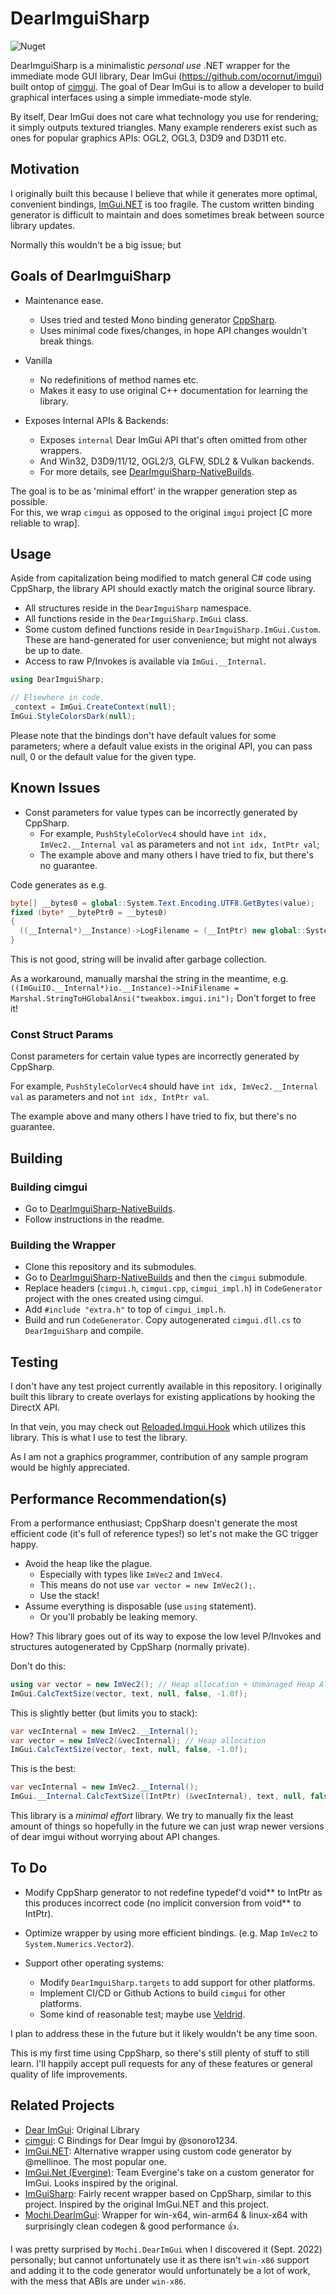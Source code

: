 # DearImguiSharp

![Nuget](https://img.shields.io/nuget/v/DearImguiSharp)

DearImguiSharp is a minimalistic *personal use* .NET wrapper for the immediate mode GUI library, Dear ImGui (https://github.com/ocornut/imgui) built ontop of [cimgui](https://github.com/Extrawurst/cimgui). The goal of Dear ImGui is to allow a developer to build graphical interfaces using a simple immediate-mode style. 

By itself, Dear ImGui does not care what technology you use for rendering; it simply outputs textured triangles. Many example renderers exist such as ones for popular graphics APIs: OGL2, OGL3, D3D9 and D3D11 etc.

## Motivation

I originally built this because I believe that while it generates more optimal, convenient bindings, [ImGui.NET](https://github.com/mellinoe/ImGui.NET) is too fragile. The custom written binding generator is difficult to maintain and does sometimes break between source library updates.  

Normally this wouldn't be a big issue; but 

## Goals of DearImguiSharp

- Maintenance ease.  
	- Uses tried and tested Mono binding generator [CppSharp](https://github.com/mono/CppSharp).  
	- Uses minimal code fixes/changes, in hope API changes wouldn't break things.  

- Vanilla  
	- No redefinitions of method names etc.  
	- Makes it easy to use original C++ documentation for learning the library.  

- Exposes Internal APIs & Backends:  
  - Exposes `internal` Dear ImGui API that's often omitted from other wrappers.  
  - And Win32, D3D9/11/12, OGL2/3, GLFW, SDL2 & Vulkan backends.  
  - For more details, see [DearImguiSharp-NativeBuilds](https://github.com/Sewer56/DearImguiSharp-NativeBuilds).  

The goal is to be as 'minimal effort' in the wrapper generation step as possible.  
For this, we wrap `cimgui` as opposed to the original `imgui` project [C more reliable to wrap].

## Usage

Aside from capitalization being modified to match general C# code using CppSharp, the library API should exactly match the original source library.

- All structures reside in the `DearImguiSharp` namespace.  
- All functions reside in the `DearImguiSharp.ImGui` class.  
- Some custom defined functions reside in `DearImguiSharp.ImGui.Custom`. These are hand-generated for user convenience; but might not always be up to date.  
- Access to raw P/Invokes is available via `ImGui.__Internal`.  

```csharp
using DearImguiSharp;

// Elsewhere in code.
_context = ImGui.CreateContext(null);
ImGui.StyleColorsDark(null);
```

Please note that the bindings don't have default values for some parameters; where a default value exists in the original API, you can pass null, 0 or the default value for the given type.

## Known Issues

- Const parameters for value types can be incorrectly generated by CppSharp.
  - For example, `PushStyleColorVec4` should have `int idx, ImVec2.__Internal val` as parameters and not `int idx, IntPtr val`;
  - The example above and many others I have tried to fix, but there's no guarantee.

Code generates as e.g.
```csharp
byte[] __bytes0 = global::System.Text.Encoding.UTF8.GetBytes(value);
fixed (byte* __bytePtr0 = __bytes0)
{
  ((__Internal*)__Instance)->LogFilename = (__IntPtr) new global::System.IntPtr(__bytePtr0);
}
```

This is not good, string will be invalid after garbage collection.  

As a workaround, manually marshal the string in the meantime, e.g. `((ImGuiIO.__Internal*)io.__Instance)->IniFilename = Marshal.StringToHGlobalAnsi("tweakbox.imgui.ini");` Don't forget to free it!  

### Const Struct Params
Const parameters for certain value types are incorrectly generated by CppSharp.  

For example, `PushStyleColorVec4` should have `int idx, ImVec2.__Internal val` as parameters and not `int idx, IntPtr val`.  

The example above and many others I have tried to fix, but there's no guarantee.  

## Building

### Building cimgui

- Go to [DearImguiSharp-NativeBuilds](https://github.com/Sewer56/DearImguiSharp-NativeBuilds).  
- Follow instructions in the readme.  

### Building the Wrapper

- Clone this repository and its submodules.  
- Go to [DearImguiSharp-NativeBuilds](https://github.com/Sewer56/DearImguiSharp-NativeBuilds) and then the `cimgui` submodule.  
- Replace headers (`cimgui.h`, `cimgui.cpp`, `cimgui_impl.h`) in `CodeGenerator` project with the ones created using cimgui.  
- Add `#include "extra.h"` to top of `cimgui_impl.h`.  
- Build and run `CodeGenerator`. Copy autogenerated `cimgui.dll.cs` to `DearImguiSharp` and compile.  

## Testing

I don't have any test project currently available in this repository. I originally built this library to create overlays for existing applications by hooking the DirectX API.  

In that vein, you may check out [Reloaded.Imgui.Hook](https://github.com/Sewer56/Reloaded.Imgui.Hook) which utilizes this library. This is what I use to test the library.  

As I am not a graphics programmer, contribution of any sample program would be highly appreciated.  

## Performance Recommendation(s)
From a performance enthusiast; CppSharp doesn't generate the most efficient code (it's full of reference types!) so let's not make the GC trigger happy.

- Avoid the heap like the plague.  
    - Especially with types like `ImVec2` and `ImVec4`. 
	- This means do not use  `var vector = new ImVec2();`.
	- Use the stack! 
- Assume everything is disposable (use `using` statement).
  - Or you'll probably be leaking memory. 
	
How? This library goes out of its way to expose the low level P/Invokes and structures autogenerated by CppSharp (normally private).

Don't do this:

```csharp
using var vector = new ImVec2(); // Heap allocation + Unmanaged Heap Allocation + Dictionary Entry
ImGui.CalcTextSize(vector, text, null, false, -1.0f);
```

This is slightly better (but limits you to stack):

```csharp
var vecInternal = new ImVec2.__Internal();
var vector = new ImVec2(&vecInternal); // Heap allocation
ImGui.CalcTextSize(vector, text, null, false, -1.0f);
```

This is the best:
```csharp
var vecInternal = new ImVec2.__Internal();
ImGui.__Internal.CalcTextSize((IntPtr) (&vecInternal), text, null, false, -1.0f);
```
	
This library is a *minimal effort* library. We try to manually fix the least amount of things so hopefully in the future we can just wrap newer versions of dear imgui without worrying about API changes.

## To Do

- Modify CppSharp generator to not redefine typedef'd void\*\* to IntPtr as this produces incorrect code (no implicit conversion from void\*\* to IntPtr).
- Optimize wrapper by using more efficient bindings. (e.g. Map `ImVec2` to `System.Numerics.Vector2`).

- Support other operating systems:
  - Modify `DearImguiSharp.targets` to add support for other platforms.
  - Implement CI/CD or Github Actions to build `cimgui` for other platforms. 
  - Some kind of reasonable test; maybe use [Veldrid](https://github.com/mellinoe/veldrid).

I plan to address these in the future but it likely wouldn't be any time soon.

This is my first time using CppSharp, so there's still plenty of stuff to still learn.
I'll happily accept pull requests for any of these features or general quality of life improvements.

## Related Projects

- [Dear ImGui](https://github.com/ocornut/imgui): Original Library  
- [cimgui](https://github.com/cimgui/cimgui): C Bindings for Dear Imgui by @sonoro1234.  
- [ImGui.NET](https://github.com/mellinoe/ImGui.NET): Alternative wrapper using custom code generator by @mellinoe. The most popular one.  
- [ImGui.Net (Evergine)](https://github.com/EvergineTeam/ImGui.Net): Team Evergine's take on a custom generator for ImGui. Looks inspired by the original.  
- [ImGuiSharp](https://github.com/MarioGK/ImGuiSharp): Fairly recent wrapper based on CppSharp, similar to this project. Inspired by the original ImGui.NET and this project.  
- [Mochi.DearImGui](https://github.com/MochiLibraries/Mochi.DearImGui): Wrapper for win-x64, win-arm64 & linux-x64 with surprisingly clean codegen & good performance 👍.  

I was pretty surprised by `Mochi.DearImGui` when I discovered it (Sept. 2022) personally; but cannot unfortunately use it as there isn't `win-x86` support and adding it to the code generator would unfortunately be a lot of work, with the mess that ABIs are under `win-x86`.  